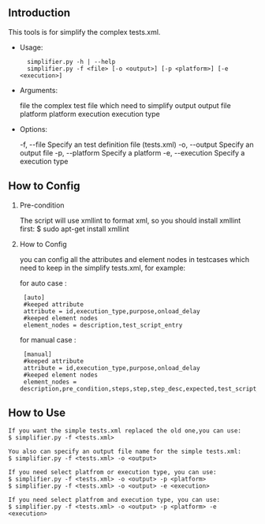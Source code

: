## Introduction

This tools is for simplify the complex tests.xml.

- Usage:

        simplifier.py -h | --help
        simplifier.py -f <file> [-o <output>] [-p <platform>] [-e <execution>]

- Arguments:

  file     the complex test file which need to simplify
  output   output file
  platform platform
  execution execution type


- Options:

  -f, --file         Specify an test definition file (tests.xml)
  -o, --output       Specify an output file
  -p, --platform     Specify a platform
  -e, --execution    Specify a execution type

## How to Config

1. Pre-condition

    The script will use xmllint to format xml, so you should install xmllint first:
    $ sudo apt-get install xmllint


2. How to Config

    you can config all the attributes and element nodes in testcases which need to keep in the simplify tests.xml, for example:

    for auto case :

        [auto]
        #keeped attribute
        attribute = id,execution_type,purpose,onload_delay
        #keeped element nodes
        element_nodes = description,test_script_entry

    for manual case :

        [manual]
        #keeped attribute
        attribute = id,execution_type,purpose,onload_delay
        #keeped element nodes
        element_nodes = description,pre_condition,steps,step,step_desc,expected,test_script_entry


## How to Use

    If you want the simple tests.xml replaced the old one,you can use:
    $ simplifier.py -f <tests.xml>

    You also can specify an output file name for the simple tests.xml:
    $ simplifier.py -f <tests.xml> -o <output>

    If you need select platfrom or execution type, you can use:
    $ simplifier.py -f <tests.xml> -o <output> -p <platform>
    $ simplifier.py -f <tests.xml> -o <output> -e <execution>

    If you need select platfrom and execution type, you can use:
    $ simplifier.py -f <tests.xml> -o <output> -p <platform> -e <execution>
